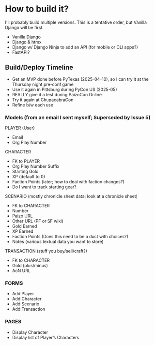 # How to build it?
I'll probably build multiple versions. This is a tentative order, but Vanilla Django will be first.
- Vanilla Django
- Django & htmx
- Django w/ Django Ninja to add an API (for mobile or CLI apps?)
- FastAPI?


## Build/Deploy Timeline
- Get an MVP done before PyTexas (2025-04-10), so I can try it at the Thursday night pre-conf game
- Use it again in Pittsburg during PyCon US (2025-05)
- REALLY give it a test during PaizoCon Online
- Try it again at ChupacabraCon
- Refine b/w each use

### Models (from an email I sent myself; Superseded by Issue 5)
PLAYER (User)
- Email
- Org Play Number

CHARACTER
- FK to PLAYER
- Org Play Number Suffix
- Starting Gold
- XP (default to 0)
- Faction Points (later; how to deal with faction changes?)
- Do I want to track starting gear?

SCENARIO (mostly chronicle sheet data; look at a chronicle sheet)
- FK to CHARACTER
- Number
- Paizo URL
- Other URL (PF or SF wiki)
- Gold Earned
- XP Earned
- Faction Points (Does this need to be a duct with choices?)
- Notes (various textual data you want to store)

TRANSACTION (stuff you buy/sell/craft?)
- FK to CHARACTER
- Gold (plus/minus)
- AoN URL


### FORMS
- Add Player
- Add Character
- Add Scenario
- Add Transaction


### PAGES
- Display Character
- Display list of Player’s Characters
